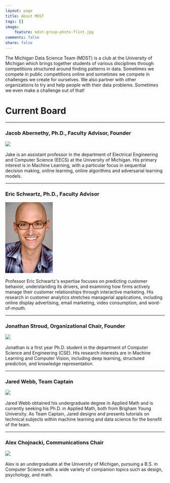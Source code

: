 ```yaml
---
layout: page
title: About MDST
tags: []
image:
    feature: mdst-group-photo-flint.jpg
comments: false
share: false
---
```


The Michigan Data Science Team (MDST) is a club at the University of Michigan which brings together students of various disciplines through competitions structured around finding patterns in data. Sometimes we compete in public competitions online and sometimes we compete in challenges we create for ourselves. We also partner with other organizations to try and help people with their data problems. Sometimes we even make a challenge out of that!

# Current Board

---

### Jacob Abernethy, Ph.D., Faculty Advisor, Founder
<img src="/images/Abernethy.png" style="max-width: 150px">

Jake is an assistant professor in the department of Electrical Engineering and Computer Science (EECS) at the University of Michigan. His primary interest is in Machine Learning, with a particular focus in sequential decision making, online learning, online algorithms and adversarial learning models.

---

### Eric Schwartz, Ph.D., Faculty Advisor
<img src="/images/eric.jpg" style="max-width: 150px">

Professor Eric Schwartz's expertise focuses on predicting customer behavior, understanding its drivers, and examining how firms actively manage their customer relationships through interactive marketing. His research in customer analytics stretches managerial applications, including online display advertising, email marketing, video consumption, and word-of-mouth. 

---

### Jonathan Stroud, Organizational Chair, Founder
<img src="/images/stroud.jpg" style="max-width: 150px">

Jonathan is a first year Ph.D. student in the department of Computer Science and Engineering (CSE). His research interests are in Machine Learning and Computer Vision, including deep learning, structured prediction, and knowledge representation.

---

### Jared Webb, Team Captain
<img src="/images/jared.jpg" style="max-width: 150px">

Jared Webb obtained his undergraduate degree in Applied Math and is currently seeking his Ph.D. in Applied Math, both from Brigham Young University. As Team Captain, Jared designs and presents tutorials on technical subjects within machine learning and data science for the benefit of the team.

---

### Alex Chojnacki, Communications Chair
<img src="/images/thealex-square.jpg" style="max-width: 150px">

Alex is an undergraduate at the University of Michigan, pursuing a B.S. in Computer Science with a wide variety of companion topics such as design, psychology, and math.

